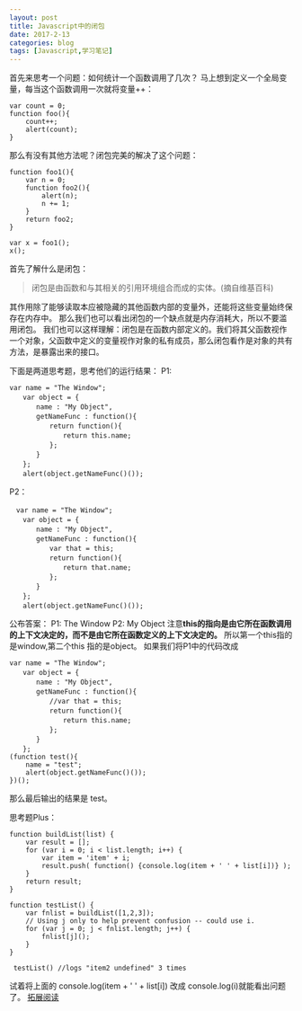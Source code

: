 ```yaml
---
layout: post
title: Javascript中的闭包
date: 2017-2-13
categories: blog
tags: [Javascript,学习笔记]
---
```



首先来思考一个问题：如何统计一个函数调用了几次？
马上想到定义一个全局变量，每当这个函数调用一次就将变量++：
```
var count = 0;
function foo(){
    count++;
    alert(count);
}
```
那么有没有其他方法呢？闭包完美的解决了这个问题：
```
function foo1(){
	var n = 0;
	function foo2(){
		alert(n);
		n += 1;
	}
	return foo2;
}

var x = foo1();
x();
```
首先了解什么是闭包：

> 闭包是由函数和与其相关的引用环境组合而成的实体。(摘自维基百科)

其作用除了能够读取本应被隐藏的其他函数内部的变量外，还能将这些变量始终保存在内存中。
那么我们也可以看出闭包的一个缺点就是内存消耗大，所以不要滥用闭包。
我们也可以这样理解：闭包是在函数内部定义的。我们将其父函数视作一个对象，父函数中定义的变量视作对象的私有成员，那么闭包看作是对象的共有方法，是暴露出来的接口。

下面是两道思考题，思考他们的运行结果：
P1:
```
var name = "The Window";
　　var object = {
　　　　name : "My Object",
　　　　getNameFunc : function(){
　　　　　　return function(){
　　　　　　　　return this.name;
　　　　　　};
　　　　}
　　};
　　alert(object.getNameFunc()());
```
P2：
```
　var name = "The Window";
　　var object = {
　　　　name : "My Object",
　　　　getNameFunc : function(){
　　　　　　var that = this;
　　　　　　return function(){
　　　　　　　　return that.name;
　　　　　　};
　　　　}
　　};
　　alert(object.getNameFunc()());
```

公布答案：  P1: The Window    P2: My Object
注意<b>this的指向是由它所在函数调用的上下文决定的，而不是由它所在函数定义的上下文决定的。</b>
所以第一个this指的是window,第二个this 指的是object。
如果我们将P1中的代码改成
```
var name = "The Window";
　　var object = {
　　　　name : "My Object",
　　　　getNameFunc : function(){
　　　　　　//var that = this;
　　　　　　return function(){
　　　　　　　　return this.name;
　　　　　　};
　　　　}
　　};
(function test(){
	name = "test";
	alert(object.getNameFunc()());
})();
```
那么最后输出的结果是  test。


思考题Plus：
```
function buildList(list) {
    var result = [];
    for (var i = 0; i < list.length; i++) {
        var item = 'item' + i;
        result.push( function() {console.log(item + ' ' + list[i])} );
    }
    return result;
}

function testList() {
    var fnlist = buildList([1,2,3]);
    // Using j only to help prevent confusion -- could use i.
    for (var j = 0; j < fnlist.length; j++) {
        fnlist[j]();
    }
}

 testList() //logs "item2 undefined" 3 times
```
试着将上面的 console.log(item + ' ' + list[i])  改成  console.log(i)就能看出问题了。
[拓展阅读](http://stackoverflow.com/questions/111102/how-do-javascript-closures-work)



